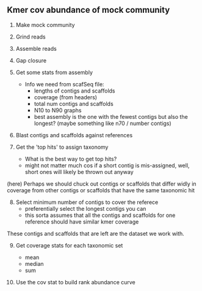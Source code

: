 ## Kmer cov abundance of mock community ##

1. Make mock community

2. Grind reads

3. Assemble reads

4. Gap closure

5. Get some stats from assembly
   - Info we need from scafSeq file:
	 - lengths of contigs and scaffolds
	 - coverage (from headers)
	 - total num contigs and scaffolds
	 - N10 to N90 graphs
	 - best assembly is the one with the fewest contigs but also the
       longest? (maybe something like n70 / number contigs)

6. Blast contigs and scaffolds against references

7. Get the 'top hits' to assign taxonomy
   - What is the best way to get top hits?
   - might not matter much cos if a short contig is mis-assigned,
     well, short ones will likely be thrown out anyway

(here) Perhaps we should chuck out contigs or scaffolds that differ
widly in coverage from other contigs or scaffolds that have the same
taxonomic hit

8. Select minimum number of contigs to cover the referece
   - preferentially select the longest contigs you can
   - this sorta assumes that all the contigs and scaffolds for one
     reference should have similar kmer coverage

These contigs and scaffolds that are left are the dataset we work
with.

9. Get coverage stats for each taxonomic set
   - mean
   - median
   - sum

10. Use the cov stat to build rank abundance curve
